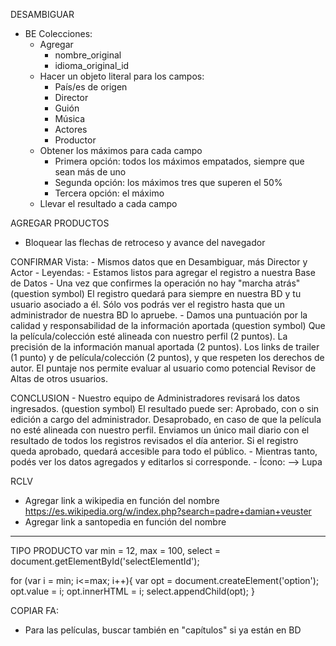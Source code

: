 DESAMBIGUAR
- BE Colecciones:
    - Agregar 
        - nombre_original
        - idioma_original_id
    - Hacer un objeto literal para los campos:
        - País/es de origen
        - Director
        - Guión
        - Música
        - Actores
        - Productor
    - Obtener los máximos para cada campo
        - Primera opción: todos los máximos empatados, siempre que sean más de uno
        - Segunda opción: los máximos tres que superen el 50%
        - Tercera opción: el máximo
    - Llevar el resultado a cada campo

AGREGAR PRODUCTOS
- Bloquear las flechas de retroceso y avance del navegador

CONFIRMAR Vista:
    - Mismos datos que en Desambiguar, más Director y Actor
    - Leyendas:
        - Estamos listos para agregar el registro a nuestra Base de Datos
        - Una vez que confirmes la operación no hay "marcha atrás" (question symbol)
            El registro quedará para siempre en nuestra BD y tu usuario asociado a él.
            Sólo vos podrás ver el registro hasta que un administrador de nuestra BD lo apruebe.
        - Damos una puntuación por la calidad y responsabilidad de la información aportada (question symbol)
            Que la película/colección esté alineada con nuestro perfil (2 puntos).
            La precisión de la información manual aportada (2 puntos).
            Los links de trailer (1 punto) y de película/colección (2 puntos), y que respeten los derechos de autor.
            El puntaje nos permite evaluar al usuario como potencial Revisor de Altas de otros usuarios.

CONCLUSION
    - Nuestro equipo de Administradores revisará los datos ingresados. (question symbol)
        El resultado puede ser:
            Aprobado, con o sin edición a cargo del administrador.
            Desaprobado, en caso de que la película no esté alineada con nuestro perfil.
        Enviamos un único mail diario con el resultado de todos los registros revisados el día anterior.
        Si el registro queda aprobado, quedará accesible para todo el público.
    - Mientras tanto, podés ver los datos agregados y editarlos si corresponde.
    - Ícono: --> Lupa

RCLV
- Agregar link a wikipedia en función del nombre
	https://es.wikipedia.org/w/index.php?search=padre+damian+veuster
- Agregar link a santopedia en función del nombre

*******************************************************************************
TIPO PRODUCTO
var min = 12,
    max = 100,
    select = document.getElementById('selectElementId');

for (var i = min; i<=max; i++){
    var opt = document.createElement('option');
    opt.value = i;
    opt.innerHTML = i;
    select.appendChild(opt);
}

COPIAR FA: 
- Para las películas, buscar también en "capítulos" si ya están en BD

